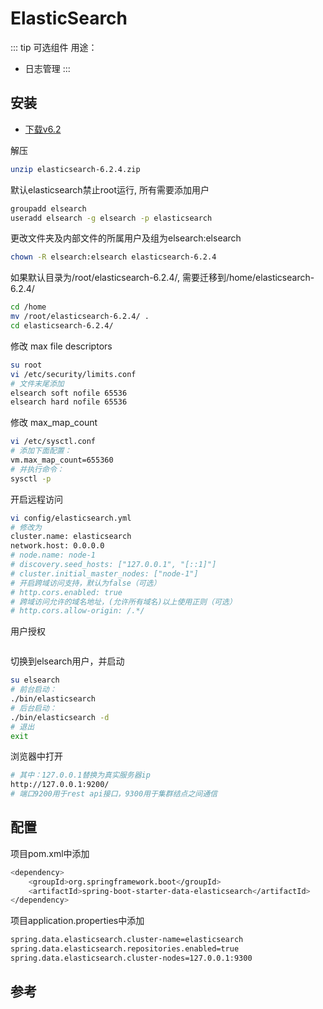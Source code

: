 # ElasticSearch

::: tip
可选组件
用途：

* 日志管理
:::

## 安装

<!-- * [下载](https://www.elastic.co/downloads/elasticsearch) -->
* [下载v6.2](https://www.elastic.co/guide/en/elasticsearch/reference/6.2/zip-targz.html)

解压

```bash
unzip elasticsearch-6.2.4.zip
```

默认elasticsearch禁止root运行, 所有需要添加用户

```bash
groupadd elsearch
useradd elsearch -g elsearch -p elasticsearch
```

更改文件夹及内部文件的所属用户及组为elsearch:elsearch

```bash
chown -R elsearch:elsearch elasticsearch-6.2.4
```

如果默认目录为/root/elasticsearch-6.2.4/, 需要迁移到/home/elasticsearch-6.2.4/

```bash
cd /home
mv /root/elasticsearch-6.2.4/ .
cd elasticsearch-6.2.4/
```

修改 max file descriptors

```bash
su root
vi /etc/security/limits.conf
# 文件末尾添加
elsearch soft nofile 65536
elsearch hard nofile 65536
```

修改 max_map_count

```bash
vi /etc/sysctl.conf
# 添加下面配置：
vm.max_map_count=655360
# 并执行命令：
sysctl -p
```

开启远程访问

```bash
vi config/elasticsearch.yml
# 修改为
cluster.name: elasticsearch
network.host: 0.0.0.0
# node.name: node-1
# discovery.seed_hosts: ["127.0.0.1", "[::1]"]
# cluster.initial_master_nodes: ["node-1"]
# 开启跨域访问支持，默认为false（可选）
# http.cors.enabled: true
# 跨域访问允许的域名地址，(允许所有域名)以上使用正则（可选）
# http.cors.allow-origin: /.*/
```

用户授权

```bash
```

切换到elsearch用户，并启动

```bash
su elsearch
# 前台启动：
./bin/elasticsearch
# 后台启动：
./bin/elasticsearch -d
# 退出
exit
```

浏览器中打开

```bash
# 其中：127.0.0.1替换为真实服务器ip
http://127.0.0.1:9200/
# 端口9200用于rest api接口，9300用于集群结点之间通信
```

## 配置

项目pom.xml中添加

```bash
<dependency>
    <groupId>org.springframework.boot</groupId>
    <artifactId>spring-boot-starter-data-elasticsearch</artifactId>
</dependency>
```

项目application.properties中添加

```bash
spring.data.elasticsearch.cluster-name=elasticsearch
spring.data.elasticsearch.repositories.enabled=true
spring.data.elasticsearch.cluster-nodes=127.0.0.1:9300
```

## 参考
